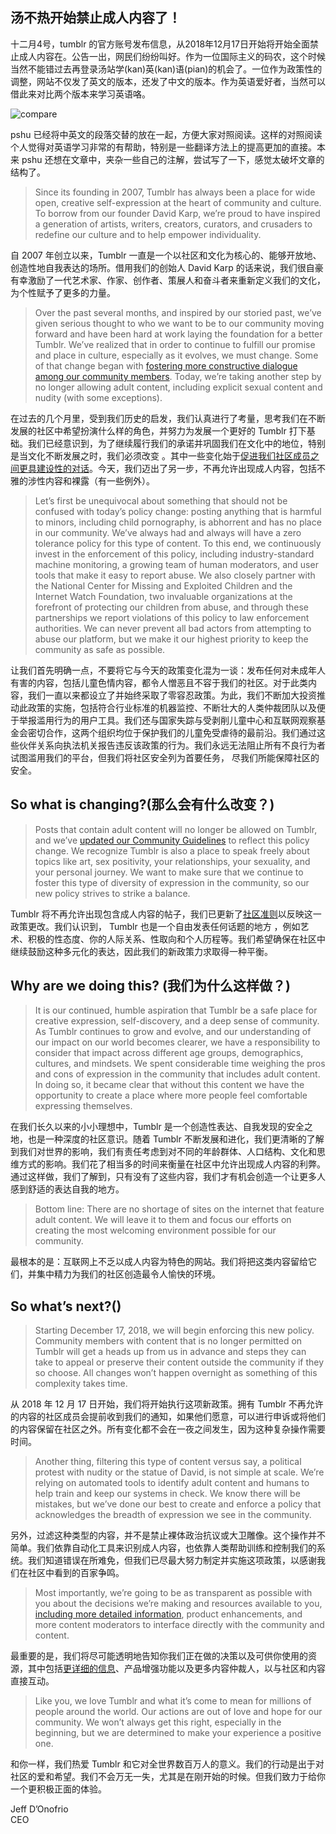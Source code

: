 汤不热开始禁止成人内容了！
---
十二月4号，tumblr 的官方账号发布信息，从2018年12月17日开始将开始全面禁止成人内容在。公告一出，网民们纷纷叫好。作为一位国际主义的码农，这个时候当然不能错过去再登录汤站学(kan)英(kan)语(pian)的机会了。一位作为政策性的调整，网站不仅发了英文的版本，还发了中文的版本。作为英语爱好者，当然可以借此来对比两个版本来学习英语咯。

![compare](http://cdn2.51ulong.com/18-12-4/61479403.jpg)

pshu 已经将中英文的段落交替的放在一起，方便大家对照阅读。这样的对照阅读个人觉得对英语学习非常的有帮助，特别是一些翻译方法上的提高更加的直接。本来 pshu 还想在文章中，夹杂一些自己的注解，尝试写了一下，感觉太破坏文章的结构了。

>Since its founding in 2007, Tumblr has always been a place for wide open, creative self-expression at the heart of community and culture. To borrow from our founder David Karp, we’re proud to have inspired a generation of artists, writers, creators, curators, and crusaders to redefine our culture and to help empower individuality.

自 2007 年创立以来，Tumblr 一直是一个以社区和文化为核心的、能够开放地、创造性地自我表达的场所。借用我们的创始人 David Karp 的话来说，我们很自豪有幸激励了一代艺术家、作家、创作者、策展人和奋斗者来重新定义我们的文化，为个性赋予了更多的力量。

>Over the past several months, and inspired by our storied past, we’ve given serious thought to who we want to be to our community moving forward and have been hard at work laying the foundation for a better Tumblr. We’ve realized that in order to continue to fulfill our promise and place in culture, especially as it evolves, we must change. Some of that change began with  [fostering more constructive dialogue among our community members](https://staff.tumblr.com/post/177449083750/new-community-guidelines). Today, we’re taking another step by no longer allowing adult content, including explicit sexual content and nudity (with some exceptions).

在过去的几个月里，受到我们历史的启发，我们认真进行了考量，思考我们在不断发展的社区中希望扮演什么样的角色，并努力为发展一个更好的 Tumblr 打下基础。我们已经意识到，为了继续履行我们的承诺并巩固我们在文化中的地位，特别是当文化不断发展之时，我们必须改变 。其中一些变化始于[促进我们社区成员之间更具建设性的对话](https://guanbo.tumblr.com/post/177491677968/%E6%88%91%E4%BB%AC%E7%9A%84%E7%A4%BE%E5%8C%BA%E5%87%86%E5%88%99%E6%AD%A3%E5%9C%A8%E6%9B%B4%E6%96%B0-%E4%BF%9D%E9%9A%9C-tumblr)。今天，我们迈出了另一步，不再允许出现成人内容，包括不雅的涉性内容和裸露（有一些例外）。

>Let’s first be unequivocal about something that should not be confused with today’s policy change: posting anything that is harmful to minors, including child pornography, is abhorrent and has no place in our community. We’ve always had and always will have a zero tolerance policy for this type of content. To this end, we continuously invest in the enforcement of this policy, including industry-standard machine monitoring, a growing team of human moderators, and user tools that make it easy to report abuse. We also closely partner with the National Center for Missing and Exploited Children and the Internet Watch Foundation, two invaluable organizations at the forefront of protecting our children from abuse, and through these partnerships we report violations of this policy to law enforcement authorities. We can never prevent all bad actors from attempting to abuse our platform, but we make it our highest priority to keep the community as safe as possible.

让我们首先明确一点，不要将它与今天的政策变化混为一谈：发布任何对未成年人有害的内容，包括儿童色情内容，都令人憎恶且不容于我们的社区。对于此类内容，我们一直以来都设立了并始终采取了零容忍政策。为此，我们不断加大投资推动此政策的实施，包括符合行业标准的机器监控、不断壮大的人类仲裁团队以及便于举报滥用行为的用户工具。我们还与国家失踪与受剥削儿童中心和互联网观察基金会密切合作，这两个组织均位于保护我们的儿童免受虐待的最前沿。我们通过这些伙伴关系向执法机关报告违反该政策的行为。我们永远无法阻止所有不良行为者试图滥用我们的平台，但我们将社区安全列为首要任务， 尽我们所能保障社区的安全。

## So what is changing?(那么会有什么改变？)

> Posts that contain adult content will no longer be allowed on Tumblr, and we’ve  [updated our Community Guidelines](https://www.tumblr.com/policy/new_community)  to reflect this policy change. We recognize Tumblr is also a place to speak freely about topics like art, sex positivity, your relationships, your sexuality, and your personal journey. We want to make sure that we continue to foster this type of diversity of expression in the community, so our new policy strives to strike a balance.

Tumblr 将不再允许出现包含成人内容的帖子，我们已更新了[社区准则](https://www.tumblr.com/policy/new_community)以反映这一政策更改。我们认识到， Tumblr 也是一个自由发表任何话题的地方 ，例如艺术、积极的性态度、你的人际关系、性取向和个人历程等。我们希望确保在社区中继续鼓励这种多元化的表达，因此我们的新政策力求取得一种平衡。

## Why are we doing this? (我们为什么这样做？)

>It is our continued, humble aspiration that Tumblr be a safe place for creative expression, self-discovery, and a deep sense of community. As Tumblr continues to grow and evolve, and our understanding of our impact on our world becomes clearer, we have a responsibility to consider that impact across different age groups, demographics, cultures, and mindsets. We spent considerable time weighing the pros and cons of expression in the community that includes adult content. In doing so, it became clear that without this content we have the opportunity to create a place where more people feel comfortable expressing themselves.

在我们长久以来的小小理想中，Tumblr 是一个创造性表达、自我发现的安全之地，也是一种深度的社区意识。随着 Tumblr 不断发展和进化，我们更清晰的了解到我们对世界的影响，我们有责任考虑到对不同的年龄群体、人口结构、文化和思维方式的影响。我们花了相当多的时间来衡量在社区中允许出现成人内容的利弊。通过这样做，我们了解到，只有没有了这些内容，我们才有机会创造一个让更多人感到舒适的表达自我的地方。

> Bottom line: There are no shortage of sites on the internet that feature adult content. We will leave it to them and focus our efforts on creating the most welcoming environment possible for our community.

最根本的是：互联网上不乏以成人内容为特色的网站。我们将把这类内容留给它们，并集中精力为我们的社区创造最令人愉快的环境。

## So what’s next?()

>Starting December 17, 2018, we will begin enforcing this new policy. Community members with content that is no longer permitted on Tumblr will get a heads up from us in advance and steps they can take to appeal or preserve their content outside the community if they so choose. All changes won’t happen overnight as something of this complexity takes time.

从 2018 年 12 月 17 日开始，我们将开始执行这项新政策。拥有 Tumblr 不再允许的内容的社区成员会提前收到我们的通知，如果他们愿意，可以进行申诉或将他们的内容保留在社区之外。所有变化都不会在一夜之间发生，因为这种复杂操作需要时间。

> Another thing, filtering this type of content versus say, a political protest with nudity or the statue of David, is not simple at scale. We’re relying on automated tools to identify adult content and humans to help train and keep our systems in check. We know there will be mistakes, but we’ve done our best to create and enforce a policy that acknowledges the breadth of expression we see in the community.

另外，过滤这种类型的内容，并不是禁止裸体政治抗议或大卫雕像。这个操作并不简单。我们依靠自动化工具来识别成人内容，也依靠人类帮助训练和控制我们的系统。我们知道错误在所难免，但我们已尽最大努力制定并实施这项政策，以感谢我们在社区中看到的百家争鸣。

>Most importantly, we’re going to be as transparent as possible with you about the decisions we’re making and resources available to you,  [including more detailed information](https://support.tumblr.com/post/180758979032/updates-to-tumblrs-community-guidelines), product enhancements, and more content moderators to interface directly with the community and content.

最重要的是，我们将尽可能透明地告知你我们正在做的决策以及可供你使用的资源，其中包括[更详细的信息](https://guanbo.tumblr.com/post/180759132088/tumblr-%E7%A4%BE%E5%8C%BA%E5%87%86%E5%88%99%E6%9B%B4%E6%96%B0)、产品增强功能以​​及更多内容仲裁人，以与社区和内容直接互动。

> Like you, we love Tumblr and what it’s come to mean for millions of people around the world. Our actions are out of love and hope for our community. We won’t always get this right, especially in the beginning, but we are determined to make your experience a positive one.

和你一样，我们热爱 Tumblr 和它对全世界数百万人的意义。我们的行动是出于对社区的爱和希望。我们不会万无一失，尤其是在刚开始的时候。但我们致力于给你一个更积极正面的体验。

Jeff D’Onofrio  
CEO


<!--stackedit_data:
eyJoaXN0b3J5IjpbMjA5MzI2MDc3NCwtOTE3NzIwNDE3LDE5OT
gyNTI0MDZdfQ==
-->